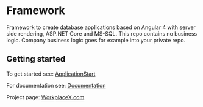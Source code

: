 # Framework

Framework to create database applications based on Angular 4 with server side rendering, ASP.NET Core and MS-SQL. This repo contains no business logic. Company business logic goes for example into your private repo.

## Getting started

To get started see: [ApplicationStart](https://github.com/WorkplaceX/ApplicationStart)

For documentation see: [Documentation](https://github.com/WorkplaceX/Framework/wiki)

Project page: [WorkplaceX.com](http://workplacex.com)

